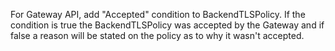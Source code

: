 For Gateway API, add "Accepted" condition to BackendTLSPolicy. If the condition is true the BackendTLSPolicy was accepted by the Gateway and if false a reason will be stated on the policy as to why it wasn't accepted.
